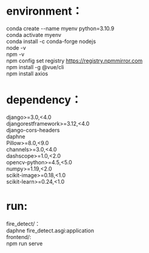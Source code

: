 # environment： 
conda create --name myenv python=3.10.9  
conda activate myenv  
conda install -c conda-forge nodejs  
node -v  
npm -v  
npm config set registry https://registry.npmmirror.com  
npm install -g @vue/cli  
npm install axios
# dependency：  
django>=3.0,<4.0  
djangorestframework>=3.12,<4.0  
django-cors-headers  
daphne  
Pillow>=8.0,<9.0  
channels>=3.0,<4.0  
dashscope>=1.0,<2.0  
opencv-python>=4.5,<5.0  
numpy>=1.19,<2.0  
scikit-image>=0.18,<1.0  
scikit-learn>=0.24,<1.0
# run:  
fire_detect/：  
daphne fire_detect.asgi:application  
frontend/:  
npm run serve
